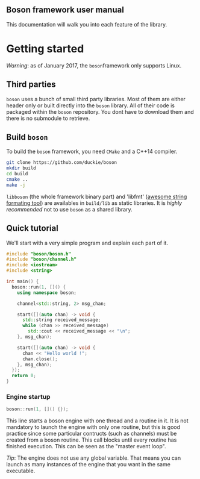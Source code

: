 Boson framework user manual
---------------------------

This documentation will walk you into each feature of the library.

# Getting started

*Warning*: as of January 2017, the `boson`framework only supports Linux.

## Third parties

`boson` uses a bunch of small third party libraries. Most of them are either header only or built directly into the `boson` library. All of their code is packaged within the `boson` repository. You dont have to download them and there is no submodule to retrieve.

## Build `boson`

To build the `boson` framework, you need `CMake` and a C++14 compiler.

```bash
git clone https://github.com/duckie/boson
mkdir build
cd build
cmake ..
make -j
```

`libboson` (the whole framework binary part) and 'libfmt' ([awesome string formating tool](http://fmtlib.net)) are availables in `build/lib` as static libraries. It is *highly recommended* not to use `boson` as a shared library.

## Quick tutorial

We'll start with a very simple program and explain each part of it.

```c++
#include "boson/boson.h"
#include "boson/channel.h"
#include <iostream>
#include <string>

int main() {
  boson::run(1, []() {
    using namespace boson;

    channel<std::string, 2> msg_chan;

    start([](auto chan) -> void {
      std::string received_message;
      while (chan >> received_message)
        std::cout << received_message << "\n";
    }, msg_chan);

    start([](auto chan) -> void {
      chan << "Hello world !";
      chan.close();
    }, msg_chan);
  });
  return 0;
}
```

### Engine startup

```c++
boson::run(1, []() {});
```

This line starts a boson engine with one thread and a routine in it. It is not mandatory to launch the engine with only one routine, but this is good practice since some particular contructs (such as channels) must be created from a boson routine. This call blocks until every routine has finished execution. This can be seen as the "master event loop".

*Tip*: The engine does not use any global variable. That means you can launch as many instances of the engine that you want in the same executable.


